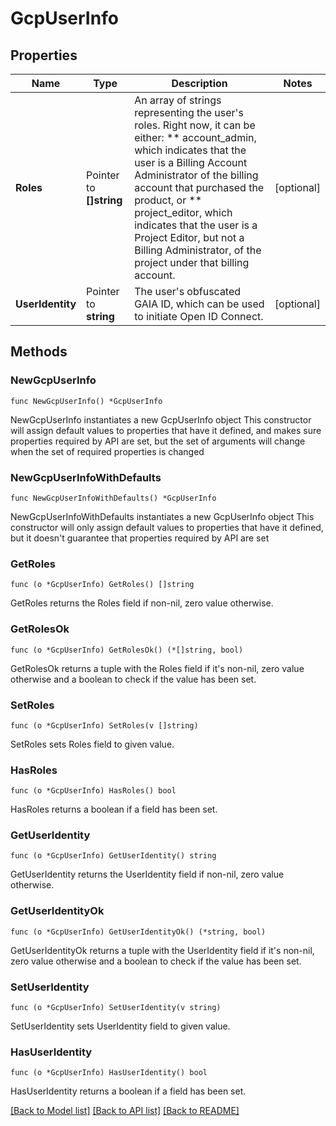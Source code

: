 # GcpUserInfo

## Properties

Name | Type | Description | Notes
------------ | ------------- | ------------- | -------------
**Roles** | Pointer to **[]string** | An array of strings representing the user&#39;s roles. Right now, it can be either: ** account_admin, which indicates that the user is a Billing Account Administrator of the billing account that purchased the product, or ** project_editor, which indicates that the user is a Project Editor, but not a Billing Administrator, of the project under that billing account. | [optional] 
**UserIdentity** | Pointer to **string** | The user&#39;s obfuscated GAIA ID, which can be used to initiate Open ID Connect. | [optional] 

## Methods

### NewGcpUserInfo

`func NewGcpUserInfo() *GcpUserInfo`

NewGcpUserInfo instantiates a new GcpUserInfo object
This constructor will assign default values to properties that have it defined,
and makes sure properties required by API are set, but the set of arguments
will change when the set of required properties is changed

### NewGcpUserInfoWithDefaults

`func NewGcpUserInfoWithDefaults() *GcpUserInfo`

NewGcpUserInfoWithDefaults instantiates a new GcpUserInfo object
This constructor will only assign default values to properties that have it defined,
but it doesn't guarantee that properties required by API are set

### GetRoles

`func (o *GcpUserInfo) GetRoles() []string`

GetRoles returns the Roles field if non-nil, zero value otherwise.

### GetRolesOk

`func (o *GcpUserInfo) GetRolesOk() (*[]string, bool)`

GetRolesOk returns a tuple with the Roles field if it's non-nil, zero value otherwise
and a boolean to check if the value has been set.

### SetRoles

`func (o *GcpUserInfo) SetRoles(v []string)`

SetRoles sets Roles field to given value.

### HasRoles

`func (o *GcpUserInfo) HasRoles() bool`

HasRoles returns a boolean if a field has been set.

### GetUserIdentity

`func (o *GcpUserInfo) GetUserIdentity() string`

GetUserIdentity returns the UserIdentity field if non-nil, zero value otherwise.

### GetUserIdentityOk

`func (o *GcpUserInfo) GetUserIdentityOk() (*string, bool)`

GetUserIdentityOk returns a tuple with the UserIdentity field if it's non-nil, zero value otherwise
and a boolean to check if the value has been set.

### SetUserIdentity

`func (o *GcpUserInfo) SetUserIdentity(v string)`

SetUserIdentity sets UserIdentity field to given value.

### HasUserIdentity

`func (o *GcpUserInfo) HasUserIdentity() bool`

HasUserIdentity returns a boolean if a field has been set.


[[Back to Model list]](../README.md#documentation-for-models) [[Back to API list]](../README.md#documentation-for-api-endpoints) [[Back to README]](../README.md)


